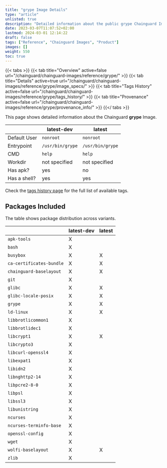 ```yaml
---
title: "grype Image Details"
type: "article"
unlisted: true
description: "Detailed information about the public grype Chainguard Image."
date: 2023-03-07T11:07:52+02:00
lastmod: 2024-03-01 12:14:22
draft: false
tags: ["Reference", "Chainguard Images", "Product"]
images: []
weight: 550
toc: true
---
```


{{< tabs >}}
{{< tab title="Overview" active=false url="/chainguard/chainguard-images/reference/grype/" >}}
{{< tab title="Details" active=true url="/chainguard/chainguard-images/reference/grype/image_specs/" >}}
{{< tab title="Tags History" active=false url="/chainguard/chainguard-images/reference/grype/tags_history/" >}}
{{< tab title="Provenance" active=false url="/chainguard/chainguard-images/reference/grype/provenance_info/" >}}
{{</ tabs >}}

This page shows detailed information about the Chainguard **grype** Image.

|              | latest-dev       | latest           |
|--------------|------------------|------------------|
| Default User | `nonroot`        | `nonroot`        |
| Entrypoint   | `/usr/bin/grype` | `/usr/bin/grype` |
| CMD          | `help`           | `help`           |
| Workdir      | not specified    | not specified    |
| Has apk?     | yes              | no               |
| Has a shell? | yes              | yes              |

Check the [tags history page](/chainguard/chainguard-images/reference/grype/tags_history/) for the full list of available tags.

## Packages Included
The table shows package distribution across variants.

|                          | latest-dev | latest |
|--------------------------|------------|--------|
| `apk-tools`              | X          |        |
| `bash`                   | X          |        |
| `busybox`                | X          | X      |
| `ca-certificates-bundle` | X          | X      |
| `chainguard-baselayout`  | X          | X      |
| `git`                    | X          |        |
| `glibc`                  | X          | X      |
| `glibc-locale-posix`     | X          | X      |
| `grype`                  | X          | X      |
| `ld-linux`               | X          | X      |
| `libbrotlicommon1`       | X          |        |
| `libbrotlidec1`          | X          |        |
| `libcrypt1`              | X          | X      |
| `libcrypto3`             | X          |        |
| `libcurl-openssl4`       | X          |        |
| `libexpat1`              | X          |        |
| `libidn2`                | X          |        |
| `libnghttp2-14`          | X          |        |
| `libpcre2-8-0`           | X          |        |
| `libpsl`                 | X          |        |
| `libssl3`                | X          |        |
| `libunistring`           | X          |        |
| `ncurses`                | X          |        |
| `ncurses-terminfo-base`  | X          |        |
| `openssl-config`         | X          |        |
| `wget`                   | X          |        |
| `wolfi-baselayout`       | X          | X      |
| `zlib`                   | X          |        |

